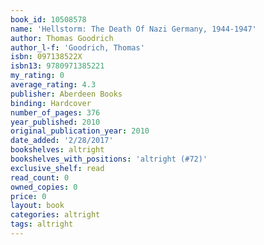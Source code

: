 ```yaml
---
book_id: 10508578
name: 'Hellstorm: The Death Of Nazi Germany, 1944-1947'
author: Thomas Goodrich
author_l-f: 'Goodrich, Thomas'
isbn: 097138522X
isbn13: 9780971385221
my_rating: 0
average_rating: 4.3
publisher: Aberdeen Books
binding: Hardcover
number_of_pages: 376
year_published: 2010
original_publication_year: 2010
date_added: '2/28/2017'
bookshelves: altright
bookshelves_with_positions: 'altright (#72)'
exclusive_shelf: read
read_count: 0
owned_copies: 0
price: 0
layout: book
categories: altright
tags: altright
---
```

